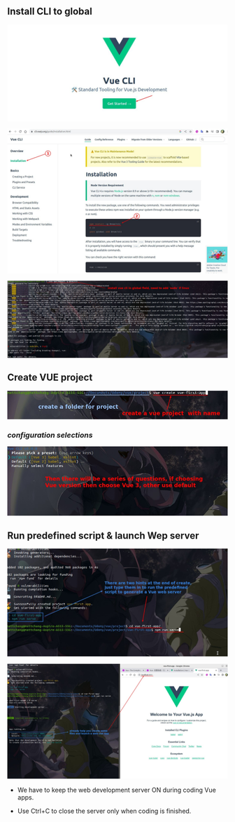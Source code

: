 ## **Install CLI to global**

![Alt get start](pic/01.jpg)

![Alt install cmd](pic/02.jpg)

![Alt type install vue cli](pic/03.jpg)

## **Create VUE project**

![Alt create vue project](pic/04.jpg)

### _configuration selections_

![Alt configuration](pic/05.jpg)

## **Run predefined script & launch Wep server**

![Alt follow hints](pic/06.jpg)

![Alt launch web vue app](pic/07.jpg)

- We have to keep the web development server ON during coding Vue apps.

- Use Ctrl+C to close the server only when coding is finished.
